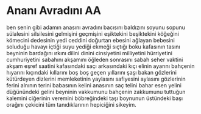 # Ananı Avradını AA

ben senin gibi adamın anasını avradını bacısını baldızını soyunu sopunu sülalesini silsilesini gelmişini geçmişini eşiktekini beşiktekini köğeğini kömecini dedesinin yedi ceddini doğurtan ebesini ağlayan bebesini soluduğu havayı içtiği suyu yediği ekmeği sıçtığı boku kafasının tasını beyninin bardağını ırkını dilini dinini cinsiyetini milliyetini hürriyetini cumhuriyetini sabahını akşamını öğleden sonrasını sabah seher vaktini akşam eşref saatini kafasındaki saçı arkasındaki kıçı elinin ayarını bahçenin hıyarını kıçındaki kıllarını boş boş geçen yıllarını şaşı bakan gözlerini kütürdeyen dizlerini memleketinin yaylasını safiyesini aylasını gözlerinin ferini alnının terini babasının kelini anasının saç telini bahar esen yelini düğünündeki gelini beyninin vakkumunu bahçenin zakkumunu tuttuğun kalemini ciğerinin veremini böbreğindeki taşı boynunun üstündeki başı orağını çekicini tüm tanıdıklarının hepiciğini sikeyim.
